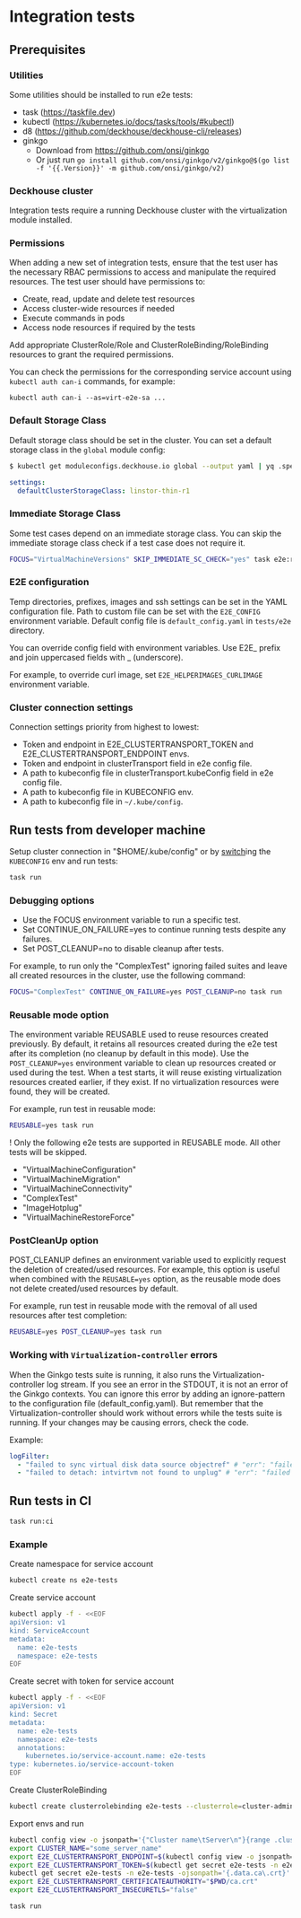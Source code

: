# Integration tests

## Prerequisites

### Utilities

Some utilities should be installed to run e2e tests:

- task (https://taskfile.dev)
- kubectl (https://kubernetes.io/docs/tasks/tools/#kubectl)
- d8 (https://github.com/deckhouse/deckhouse-cli/releases)
- ginkgo
  - Download from https://github.com/onsi/ginkgo
  - Or just run `go install github.com/onsi/ginkgo/v2/ginkgo@$(go list -f '{{.Version}}' -m github.com/onsi/ginkgo/v2)`

### Deckhouse cluster

Integration tests require a running Deckhouse cluster with the virtualization module installed.

### Permissions

When adding a new set of integration tests, ensure that the test user has the necessary RBAC permissions to access and manipulate the required resources. The test user should have permissions to:

- Create, read, update and delete test resources
- Access cluster-wide resources if needed
- Execute commands in pods
- Access node resources if required by the tests

Add appropriate ClusterRole/Role and ClusterRoleBinding/RoleBinding resources to grant the required permissions.

You can check the permissions for the corresponding service account using `kubectl auth can-i` commands, for example:

```
kubectl auth can-i --as=virt-e2e-sa ...
```

### Default Storage Class

Default storage class should be set in the cluster. You can set a default storage class in the `global` module config:

```bash
$ kubectl get moduleconfigs.deckhouse.io global --output yaml | yq .spec
```
```yaml
settings:
  defaultClusterStorageClass: linstor-thin-r1
```

### Immediate Storage Class
Some test cases depend on an immediate storage class. You can skip the immediate storage class check if a test case does not require it.

```bash
FOCUS="VirtualMachineVersions" SKIP_IMMEDIATE_SC_CHECK="yes" task e2e:run
```

### E2E configuration

Temp directories, prefixes, images and ssh settings can be set in the
YAML configuration file.
Path to custom file can be set with the `E2E_CONFIG` environment variable.
Default config file is `default_config.yaml` in `tests/e2e` directory.

You can override config field with environment variables. Use E2E_ prefix and join uppercased fields with _ (underscore).

For example, to override curl image, set `E2E_HELPERIMAGES_CURLIMAGE` environment variable.

### Cluster connection settings

Connection settings priority from highest to lowest:

- Token and endpoint in E2E_CLUSTERTRANSPORT_TOKEN and E2E_CLUSTERTRANSPORT_ENDPOINT envs.
- Token and endpoint in clusterTransport field in e2e config file.
- A path to kubeconfig file in clusterTransport.kubeConfig field in e2e config file.
- A path to kubeconfig file in KUBECONFIG env.
- A path to kubeconfig file in `~/.kube/config`.


## Run tests from developer machine

Setup cluster connection in "$HOME/.kube/config" or by [switch](https://github.com/danielfoehrKn/kubeswitch)ing the `KUBECONFIG` env and run tests:

```bash
task run
```

### Debugging options

- Use the FOCUS environment variable to run a specific test.
- Set CONTINUE_ON_FAILURE=yes to continue running tests despite any failures.
- Set POST_CLEANUP=no to disable cleanup after tests.
     

For example, to run only the "ComplexTest" ignoring failed suites and leave all created resources in the cluster, use the following command: 
```bash
FOCUS="ComplexTest" CONTINUE_ON_FAILURE=yes POST_CLEANUP=no task run
```

### Reusable mode option

The environment variable REUSABLE used to reuse resources created previously.
By default, it retains all resources created during the e2e test after its completion (no cleanup by default in this mode).
Use the `POST_CLEANUP=yes` environment variable to clean up resources created or used during the test.
When a test starts, it will reuse existing virtualization resources created earlier, if they exist.
If no virtualization resources were found, they will be created.

For example, run test in reusable mode:
```bash
REUSABLE=yes task run
```

! Only the following e2e tests are supported in REUSABLE mode. All other tests will be skipped.
- "VirtualMachineConfiguration"
- "VirtualMachineMigration"
- "VirtualMachineConnectivity"
- "ComplexTest"
- "ImageHotplug"
- "VirtualMachineRestoreForce"

### PostCleanUp option

POST_CLEANUP defines an environment variable used to explicitly request the deletion of created/used resources.
For example, this option is useful when combined with the `REUSABLE=yes` option,
as the reusable mode does not delete created/used resources by default.

For example, run test in reusable mode with the removal of all used resources after test completion:
```bash
REUSABLE=yes POST_CLEANUP=yes task run
```

### Working with `Virtualization-controller` errors

When the Ginkgo tests suite is running, it also runs the Virtualization-controller log stream. If you see an error in the STDOUT, it is not an error of the Ginkgo contexts. You can ignore this error by adding an ignore-pattern to the configuration file (default_config.yaml). But remember that the Virtualization-controller should work without errors while the tests suite is running. If your changes may be causing errors, check the code.

Example:
```yaml
logFilter:
  - "failed to sync virtual disk data source objectref" # "err": "failed to sync virtual disk data source objectref: admission webhook \"datavolume-validate.cdi.kubevirt.io\" denied the request:  Destination PVC winwin/vd-win2022-8a136ef9-32d9-4ae3-a27f-e42e15c15f47 already exists"
  - "failed to detach: intvirtvm not found to unplug" # "err": "failed to detach: intvirtvm not found to unplug"
```

## Run tests in CI
```bash
task run:ci
```

### Example
Create namespace for service account
```bash
kubectl create ns e2e-tests
```
Create service account
```bash
kubectl apply -f - <<EOF
apiVersion: v1
kind: ServiceAccount
metadata:
  name: e2e-tests
  namespace: e2e-tests
EOF
```
Create secret with token for service account
```bash
kubectl apply -f - <<EOF
apiVersion: v1
kind: Secret
metadata:
  name: e2e-tests
  namespace: e2e-tests
  annotations:
    kubernetes.io/service-account.name: e2e-tests
type: kubernetes.io/service-account-token
EOF
```
Create ClusterRoleBinding 
```bash
kubectl create clusterrolebinding e2e-tests --clusterrole=cluster-admin --serviceaccount=e2e-tests:e2e-tests
```
Export envs and run
```bash
kubectl config view -o jsonpath='{"Cluster name\tServer\n"}{range .clusters[*]}{.name}{"\t"}{.cluster.server}{"\n"}{end}'
export CLUSTER_NAME="some_server_name"
export E2E_CLUSTERTRANSPORT_ENDPOINT=$(kubectl config view -o jsonpath="{.clusters[?(@.name==\"$CLUSTER_NAME\")].cluster.server}")
export E2E_CLUSTERTRANSPORT_TOKEN=$(kubectl get secret e2e-tests -n e2e-tests -ojsonpath='{.data.token}' | base64 -d)
kubectl get secret e2e-tests -n e2e-tests -ojsonpath='{.data.ca\.crt}' | base64 -d > ca.crt
export E2E_CLUSTERTRANSPORT_CERTIFICATEAUTHORITY="$PWD/ca.crt"
export E2E_CLUSTERTRANSPORT_INSECURETLS="false"

task run
```
